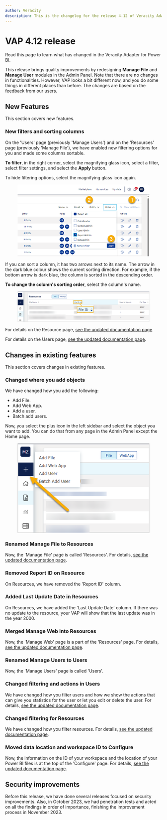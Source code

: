 ```yaml
---
author: Veracity
description: This is the changelog for the release 4.12 of Veracity Adapter for Power BI (VAP).
---
```

# VAP 4.12 release

Read this page to learn what has changed in the Veracity Adapter for Power BI. 

This release brings quality improvements by redesigning **Manage File** and **Manage User** modules in the Admin Panel. Note that there are no changes in functionalities. However, VAP looks a bit different now, and you do some things in different places than before. The changes are based on the feedback from our users.

## New Features
This section covers new features.

### New filters and sorting columns
On the 'Users' page (previously 'Manage Users') and on the 'Resources' page (previously 'Manage File'), we have enabled new filtering options for you and made some columns sortable.

**To filter**, in the right corner, select the magnifying glass icon, select a filter, select filter settings, and select the **Apply** button.

To hide filtering options, select the magnifying glass icon again.

<figure>
	<img src="../admin-tab/assets/users_filter.png"/>
</figure>

If you can sort a column, it has two arrows next to its name. The arrow in the dark blue colour shows the current sorting direction. For example, if the bottom arrow is dark blue, the column is sorted in the descending order. 

**To change the column's sorting order**, select the column's name.

<figure>
	<img src="assets/sort.png"/>
</figure>

For details on the Resource page, [see the updated documentation page](../admin-tab/resource.md).

For details on the Users page, [see the updated documentation page](../admin-tab/users.md).

## Changes in existing features
This section covers changes in existing features.

### Changed where you add objects
We have changed how you add the following:
* Add File.
* Add Web App.
* Add a user.
* Batch add users.

Now, you select the plus icon in the left sidebar and  select the object you want to add. You can do that from any page in the Admin Panel except the Home page.

<figure>
	<img src="assets/add.png"/>
</figure>

### Renamed Manage File to Resources
Now, the 'Manage File' page is called 'Resources'. For details, [see the updated documentation page](../admin-tab/resource.md).

### Removed Report ID on Resource
On Resources, we have removed the 'Report ID' column.

### Added Last Update Date in Resources
On Resources, we have added the 'Last Update Date' column. If there was no update to the resource, your VAP will show that the last update was in the year 2000. 

### Merged Manage Web into Resources
Now, the 'Manage Web' page is a part of the 'Resources' page. For details, [see the updated documentation page](../admin-tab/resource.md).

### Renamed Manage Users to Users
Now, the 'Manage Users' page is called 'Users'.

### Changed filtering and actions in Users
We have changed how you filter users and how we show the actions that can give you statistics for the user or let you edit or delete the user. For details, [see the updated documentation page](../admin-tab/users.md).

### Changed filtering for Resources
We have changed how you filter resources. For details, [see the updated documentation page](../admin-tab/resource.md).

### Moved data location and workspace ID to Configure
Now, the information on the ID of your workspace and the location of your Power BI files is at the top of the 'Configure' page. For details, [see the updated documentation page](../admin-tab/configure.md).

## Security improvements
Before this release, we have done several releases focused on security improvements. Also, in October 2023, we had penetration tests and acted on all the findings in order of importance, finishing the improvement process in November 2023.